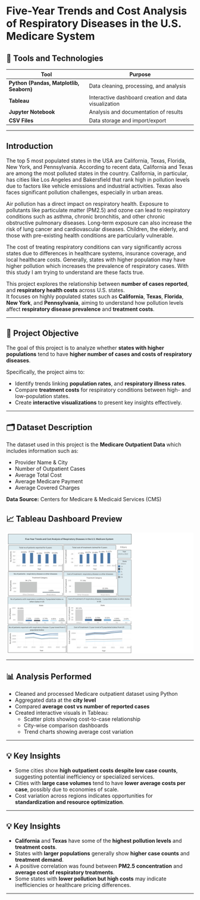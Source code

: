 # **Five-Year Trends and Cost Analysis of Respiratory Diseases in the U.S. Medicare System**


## 🧰 Tools and Technologies

| Tool | Purpose |
|------|----------|
| **Python (Pandas, Matplotlib, Seaborn)** | Data cleaning, processing, and analysis |
| **Tableau** | Interactive dashboard creation and data visualization |
| **Jupyter Notebook** | Analysis and documentation of results |
| **CSV Files** | Data storage and import/export |

---

## Introduction
The top 5 most populated states in the USA are California, Texas, Florida, New York, and Pennsylvania. According to recent data, California and Texas are among the most polluted states in the country. California, in particular, has cities like Los Angeles and Bakersfield that rank high in pollution levels due to factors like vehicle emissions and industrial activities. Texas also faces significant pollution challenges, especially in urban areas.

Air pollution has a direct impact on respiratory health. Exposure to pollutants like particulate matter (PM2.5) and ozone can lead to respiratory conditions such as asthma, chronic bronchitis, and other chronic obstructive pulmonary diseases. Long-term exposure can also increase the risk of lung cancer and cardiovascular diseases. Children, the elderly, and those with pre-existing health conditions are particularly vulnerable.

The cost of treating respiratory conditions can vary significantly across states due to differences in healthcare systems, insurance coverage, and local healthcare costs. Generally, states with higher population may have higher pollution which increases the prevalence of respiratory cases. With this study I am trying to understand are these facts true.

This project explores the relationship between **number of cases reported**, and **respiratory health costs** across U.S. states.  
It focuses on highly populated states such as **California**, **Texas**, **Florida**, **New York**, and **Pennsylvania**, aiming to understand how pollution levels affect **respiratory disease prevalence** and **treatment costs**.

---

## 🎯 Project Objective

The goal of this project is to analyze whether **states with higher populations** tend to have **higher number of cases and costs of respiratory diseases**.

Specifically, the project aims to:
- Identify trends linking **population rates**, and **respiratory illness rates**.  
- Compare **treatment costs** for respiratory conditions between high- and low-population states.  
- Create **interactive visualizations** to present key insights effectively.

---

## 🗂️ Dataset Description
The dataset used in this project is the **Medicare Outpatient Data** which includes information such as:
- Provider Name & City  
- Number of Outpatient Cases  
- Average Total Cost  
- Average Medicare Payment  
- Average Covered Charges  

**Data Source:** Centers for Medicare & Medicaid Services (CMS)  

## 📈 Tableau Dashboard Preview

![Image alt](https://github.com/sumahassan/healthcare_analytics_project_python/blob/418030915c02b4117aa38ca8ee459e359660b94f/Medicare_outpatient_tableaudashboard_image.png)

---



## 📊 Analysis Performed
- Cleaned and processed Medicare outpatient dataset using Python  
- Aggregated data at the **city level**  
- Compared **average cost vs number of reported cases**  
- Created interactive visuals in Tableau:
  - Scatter plots showing cost-to-case relationship  
  - City-wise comparison dashboards  
  - Trend charts showing average cost variation  

---

## 💡 Key Insights
- Some cities show **high outpatient costs despite low case counts**, suggesting potential inefficiency or specialized services.  
- Cities with **large case volumes** tend to have **lower average costs per case**, possibly due to economies of scale.  
- Cost variation across regions indicates opportunities for **standardization and resource optimization**.  

---
## 💡 Key Insights

- **California** and **Texas** have some of the **highest pollution levels** and **treatment costs**.  
- States with **larger populations** generally show **higher case counts** and **treatment demand**.  
- A positive correlation was found between **PM2.5 concentration** and **average cost of respiratory treatments**.  
- Some states with **lower pollution but high costs** may indicate inefficiencies or healthcare pricing differences.  

---
